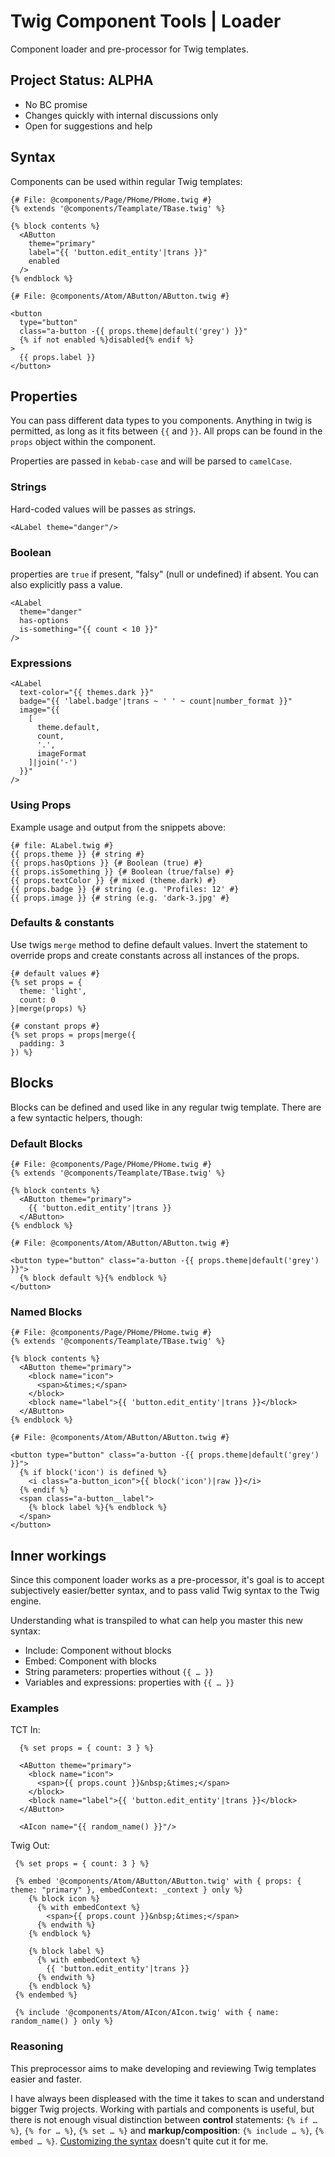 # Twig Component Tools | Loader

Component loader and pre-processor for Twig templates.

## Project Status: ALPHA

* No BC promise
* Changes quickly with internal discussions only
* Open for suggestions and help

## Syntax

Components can be used within regular Twig templates:

```twig
{# File: @components/Page/PHome/PHome.twig #}
{% extends '@components/Teamplate/TBase.twig' %} 

{% block contents %} 
  <AButton
    theme="primary"
    label="{{ 'button.edit_entity'|trans }}"
    enabled
  />
{% endblock %}
```

```twig
{# File: @components/Atom/AButton/AButton.twig #}

<button 
  type="button"
  class="a-button -{{ props.theme|default('grey') }}"
  {% if not enabled %}disabled{% endif %}
>
  {{ props.label }}
</button>
```

## Properties

You can pass different data types to you components. Anything in twig is permitted, as long as it fits between `{{`
and `}}`.
All props can be found in the `props` object within the component.

Properties are passed in `kebab-case` and will be parsed to `camelCase`.

### Strings

Hard-coded values will be passes as strings.

```twig
<ALabel theme="danger"/>
```

### Boolean

properties are `true` if present, "falsy" (null or undefined) if absent. You can also explicitly pass a value.

```twig
<ALabel 
  theme="danger"
  has-options
  is-something="{{ count < 10 }}"
/>
```

### Expressions

```twig
<ALabel
  text-color="{{ themes.dark }}"
  badge="{{ 'label.badge'|trans ~ ' ' ~ count|number_format }}"
  image="{{ 
    [
      theme.default,
      count,
      '.',
      imageFormat
    ]|join('-') 
  }}"
/>
```

### Using Props

Example usage and output from the snippets above:

```twig
{# file: ALabel.twig #}
{{ props.theme }} {# string #}
{{ props.hasOptions }} {# Boolean (true) #}
{{ props.isSomething }} {# Boolean (true/false) #}
{{ props.textColor }} {# mixed (theme.dark) #}
{{ props.badge }} {# string (e.g. 'Profiles: 12' #}
{{ props.image }} {# string (e.g. 'dark-3.jpg' #}
```

### Defaults & constants

Use twigs `merge` method to define default values. Invert the statement to override props and create constants across
all instances of the props.

```twig
{# default values #}
{% set props = {
  theme: 'light',
  count: 0
}|merge(props) %}
```

```twig
{# constant props #}
{% set props = props|merge({
  padding: 3 
}) %}
```

## Blocks

Blocks can be defined and used like in any regular twig template. There are a few syntactic helpers, though:

### Default Blocks

```twig
{# File: @components/Page/PHome/PHome.twig #}
{% extends '@components/Teamplate/TBase.twig' %} 

{% block contents %} 
  <AButton theme="primary">
    {{ 'button.edit_entity'|trans }}
  </AButton>
{% endblock %}
```

```twig
{# File: @components/Atom/AButton/AButton.twig #}

<button type="button" class="a-button -{{ props.theme|default('grey') }}">
  {% block default %}{% endblock %}
</button>
```

### Named Blocks

```twig
{# File: @components/Page/PHome/PHome.twig #}
{% extends '@components/Teamplate/TBase.twig' %} 

{% block contents %} 
  <AButton theme="primary">
    <block name="icon">
      <span>&times;</span>
    </block>
    <block name="label">{{ 'button.edit_entity'|trans }}</block>
  </AButton>
{% endblock %}
```

```twig
{# File: @components/Atom/AButton/AButton.twig #}

<button type="button" class="a-button -{{ props.theme|default('grey') }}">
  {% if block('icon') is defined %}
    <i class="a-button_icon">{{ block('icon')|raw }}</i>
  {% endif %}
  <span class="a-button__label">
    {% block label %}{% endblock %}
  </span>
</button>
```

## Inner workings

Since this component loader works as a pre-processor, it's goal is to accept subjectively easier/better syntax, and to
pass valid Twig syntax to the Twig engine.

Understanding what is transpiled to what can help you master this new syntax:

* Include: Component without blocks
* Embed: Component with blocks
* String parameters: properties without `{{ … }}`
* Variables and expressions: properties with `{{ … }}`

### Examples

TCT In:

```twig
  {% set props = { count: 3 } %}

  <AButton theme="primary">
    <block name="icon">
      <span>{{ props.count }}&nbsp;&times;</span>
    </block>
    <block name="label">{{ 'button.edit_entity'|trans }}</block>
  </AButton>
  
  <AIcon name="{{ random_name() }}"/>
```

Twig Out:

```twig
 {% set props = { count: 3 } %}

 {% embed '@components/Atom/AButton/AButton.twig' with { props: { theme: "primary" }, embedContext: _context } only %}
    {% block icon %}
      {% with embedContext %}
        <span>{{ props.count }}&nbsp;&times;</span>
      {% endwith %}
    {% endblock %}
    
    {% block label %}
      {% with embedContext %}
        {{ 'button.edit_entity'|trans }}
      {% endwith %}
    {% endblock %}
 {% endembed %} 
 
 {% include '@components/Atom/AIcon/AIcon.twig' with { name: random_name() } only %}
```

### Reasoning

This preprocessor aims to make developing and reviewing Twig templates easier and faster.

I have always been displeased with the time it takes to scan and understand bigger Twig projects.
Working with partials and components is useful, but there is not enough visual distinction between **control**
statements: `{% if … %}`, `{% for … %}`, `{% set … %}` and **markup/composition**: `{% include … %}`, `{% embed … %}`.
[Customizing the syntax](https://twig.symfony.com/doc/2.x/recipes.html#customizing-the-syntax) doesn't quite cut it for
me.
